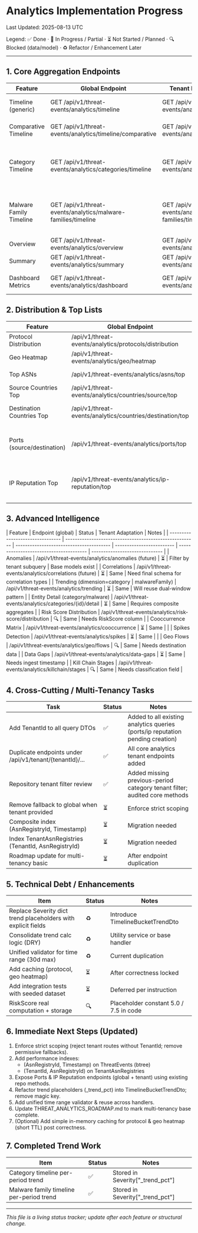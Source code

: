 # Analytics Implementation Progress

Last Updated: 2025-08-13 UTC

Legend: ✅ Done · 🚧 In Progress / Partial · ⏳ Not Started / Planned · 🔍 Blocked (data/model) · ♻️ Refactor / Enhancement Later

---

## 1. Core Aggregation Endpoints

| Feature                 | Global Endpoint                                               | Tenant Endpoint (planned path)                                                  | Status | Notes                                                    |
| ----------------------- | ------------------------------------------------------------- | ------------------------------------------------------------------------------- | ------ | -------------------------------------------------------- |
| Timeline (generic)      | GET /api/v1/threat-events/analytics/timeline                  | GET /api/v1/tenant/{tenantId}/threat-events/analytics/timeline                  | ✅     | Tenant endpoint added                                    |
| Comparative Timeline    | GET /api/v1/threat-events/analytics/timeline/comparative      | GET /api/v1/tenant/{tenantId}/threat-events/analytics/timeline/comparative      | ✅     | Tenant endpoint added                                    |
| Category Timeline       | GET /api/v1/threat-events/analytics/categories/timeline       | GET /api/v1/tenant/{tenantId}/threat-events/analytics/categories/timeline       | ✅     | Tenant added; per-bucket trend placeholder (\_trend_pct) |
| Malware Family Timeline | GET /api/v1/threat-events/analytics/malware-families/timeline | GET /api/v1/tenant/{tenantId}/threat-events/analytics/malware-families/timeline | ✅     | Tenant added; per-bucket trend placeholder (\_trend_pct) |
| Overview                | GET /api/v1/threat-events/analytics/overview                  | GET /api/v1/tenant/{tenantId}/threat-events/analytics/overview                  | ✅     |                                                          |
| Summary                 | GET /api/v1/threat-events/analytics/summary                   | GET /api/v1/tenant/{tenantId}/threat-events/analytics/summary                   | ✅     |                                                          |
| Dashboard Metrics       | GET /api/v1/threat-events/analytics/dashboard                 | GET /api/v1/tenant/{tenantId}/threat-events/analytics/dashboard                 | ✅     | Basic metrics only                                       |

## 2. Distribution & Top Lists

| Feature                    | Global Endpoint                                           | Tenant Endpoint (planned path)                                              | Status      | Notes                                 |
| -------------------------- | --------------------------------------------------------- | --------------------------------------------------------------------------- | ----------- | ------------------------------------- |
| Protocol Distribution      | /api/v1/threat-events/analytics/protocols/distribution    | /api/v1/tenant/{tenantId}/threat-events/analytics/protocols/distribution    | ✅          |                                       |
| Geo Heatmap                | /api/v1/threat-events/analytics/geo/heatmap               | /api/v1/tenant/{tenantId}/threat-events/analytics/geo/heatmap               | ✅          |                                       |
| Top ASNs                   | /api/v1/threat-events/analytics/asns/top                  | /api/v1/tenant/{tenantId}/threat-events/analytics/asns/top                  | ✅          |                                       |
| Source Countries Top       | /api/v1/threat-events/analytics/countries/source/top      | /api/v1/tenant/{tenantId}/threat-events/analytics/countries/source/top      | ✅          |                                       |
| Destination Countries Top  | /api/v1/threat-events/analytics/countries/destination/top | /api/v1/tenant/{tenantId}/threat-events/analytics/countries/destination/top | 🔍          | Needs destination geo data            |
| Ports (source/destination) | /api/v1/threat-events/analytics/ports/top                 | /api/v1/tenant/{tenantId}/threat-events/analytics/ports/top                 | ✅ (global) | Global endpoint added; tenant pending |
| IP Reputation Top          | /api/v1/threat-events/analytics/ip-reputation/top         | /api/v1/tenant/{tenantId}/threat-events/analytics/ip-reputation/top         | ✅ (global) | Global endpoint added; tenant pending |

## 3. Advanced Intelligence

| Feature                          | Endpoint (global)                                       | Status                                   | Tenant Adaptation         | Notes                                   |
| -------------------------------- | ------------------------------------------------------- | ---------------------------------------- | ------------------------- | --------------------------------------- | ------------------------------ |
| Anomalies                        | /api/v1/threat-events/analytics/anomalies (future)      | ⏳                                       | Filter by tenant subquery | Base models exist                       |
| Correlations                     | /api/v1/threat-events/analytics/correlations (future)   | ⏳                                       | Same                      | Need final schema for correlation types |
| Trending (dimension=category     | malwareFamily)                                          | /api/v1/threat-events/analytics/trending | ⏳                        | Same                                    | Will reuse dual-window pattern |
| Entity Detail (category/malware) | /api/v1/threat-events/analytics/categories/{id}/detail  | ⏳                                       | Same                      | Requires composite aggregates           |
| Risk Score Distribution          | /api/v1/threat-events/analytics/risk-score/distribution | 🔍                                       | Same                      | Needs RiskScore column                  |
| Cooccurrence Matrix              | /api/v1/threat-events/analytics/cooccurrence            | ⏳                                       | Same                      |                                         |
| Spikes Detection                 | /api/v1/threat-events/analytics/spikes                  | ⏳                                       | Same                      |                                         |
| Geo Flows                        | /api/v1/threat-events/analytics/geo/flows               | 🔍                                       | Same                      | Needs destination data                  |
| Data Gaps                        | /api/v1/threat-events/analytics/data-gaps               | ⏳                                       | Same                      | Needs ingest timestamp                  |
| Kill Chain Stages                | /api/v1/threat-events/analytics/killchain/stages        | 🔍                                       | Same                      | Needs classification field              |

## 4. Cross-Cutting / Multi-Tenancy Tasks

| Task                                                    | Status | Notes                                                                          |
| ------------------------------------------------------- | ------ | ------------------------------------------------------------------------------ |
| Add TenantId to all query DTOs                          | ✅     | Added to all existing analytics queries (ports/ip reputation pending creation) |
| Duplicate endpoints under /api/v1/tenant/{tenantId}/... | ✅     | All core analytics tenant endpoints added                                      |
| Repository tenant filter review                         | ✅     | Added missing previous-period category tenant filter; audited core methods     |
| Remove fallback to global when tenant provided          | ⏳     | Enforce strict scoping                                                         |
| Composite index (AsnRegistryId, Timestamp)              | ⏳     | Migration needed                                                               |
| Index TenantAsnRegistries (TenantId, AsnRegistryId)     | ⏳     | Migration needed                                                               |
| Roadmap update for multi-tenancy basic                  | ⏳     | After endpoint duplication                                                     |

## 5. Technical Debt / Enhancements

| Item                                                          | Status | Notes                                  |
| ------------------------------------------------------------- | ------ | -------------------------------------- |
| Replace Severity dict trend placeholders with explicit fields | ♻️     | Introduce TimelineBucketTrendDto       |
| Consolidate trend calc logic (DRY)                            | ♻️     | Utility service or base handler        |
| Unified validator for time range (30d max)                    | ♻️     | Current duplication                    |
| Add caching (protocol, geo heatmap)                           | ⏳     | After correctness locked               |
| Add integration tests with seeded dataset                     | ⏳     | Deferred per instruction               |
| RiskScore real computation + storage                          | 🔍     | Placeholder constant 5.0 / 7.5 in code |

## 6. Immediate Next Steps (Updated)

1. Enforce strict scoping (reject tenant routes without TenantId; remove permissive fallbacks).
2. Add performance indexes:
   - (AsnRegistryId, Timestamp) on ThreatEvents (btree)
   - (TenantId, AsnRegistryId) on TenantAsnRegistries
3. Expose Ports & IP Reputation endpoints (global + tenant) using existing repo methods.
4. Refactor trend placeholders (\_trend_pct) into TimelineBucketTrendDto; remove magic key.
5. Add unified time range validator & reuse across handlers.
6. Update THREAT_ANALYTICS_ROADMAP.md to mark multi-tenancy base complete.
7. (Optional) Add simple in-memory caching for protocol & geo heatmap (short TTL) post correctness.

## 7. Completed Trend Work

| Item                                     | Status | Notes                            |
| ---------------------------------------- | ------ | -------------------------------- |
| Category timeline per-period trend       | ✅     | Stored in Severity["_trend_pct"] |
| Malware family timeline per-period trend | ✅     | Stored in Severity["_trend_pct"] |

---

_This file is a living status tracker; update after each feature or structural change._
